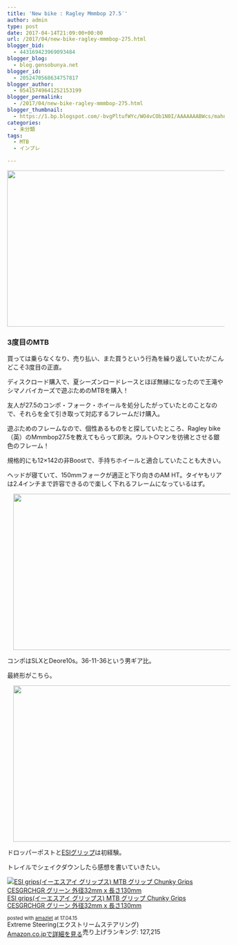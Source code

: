 ```yaml
---
title: 'New bike : Ragley Mmmbop 27.5′'
author: admin
type: post
date: 2017-04-14T21:09:00+00:00
url: /2017/04/new-bike-ragley-mmmbop-275.html
blogger_bid:
  - 443169423969093484
blogger_blog:
  - blog.gensobunya.net
blogger_id:
  - 2052470568634757817
blogger_author:
  - 05415749641252153199
blogger_permalink:
  - /2017/04/new-bike-ragley-mmmbop-275.html
blogger_thumbnail:
  - https://1.bp.blogspot.com/-bvgPltufWYc/WO4vCOb1N0I/AAAAAAABWcs/mahnk-DR0iwcGPpD7Vjj1nQFa0dweacLwCKgB/s640/DSC_0851.jpg
categories:
  - 未分類
tags:
  - MTB
  - インプレ

---
```

<div class="separator" style="clear: both; text-align: center;">
  <img border="0" height="362" src="https://blog.gensobunya.net/wp-content/uploads/2017/04/DSC_0851.jpg" width="640" />
</div>



### 3度目のMTB

買っては乗らなくなり、売り払い、また買うという行為を繰り返していたがこんどこそ3度目の正直。

ディスクロード購入で、夏シーズンロードレースとほぼ無縁になったので王滝やシマノバイカーズで遊ぶためのMTBを購入！

友人が27.5のコンポ・フォーク・ホイールを処分したがっていたとのことなので、それらを全て引き取って対応するフレームだけ購入。

遊ぶためのフレームなので、個性あるものをと探していたところ、Ragley bike（英）のMmmbop27.5を教えてもらって即決。ウルト○マンを彷彿とさせる銀色のフレーム！

規格的にも12&#215;142の非Boostで、手持ちホイールと適合していたことも大きい。

ヘッドが寝ていて、150mmフォークが適正と下り向きのAM HT。タイヤもリアは2.4インチまで許容できるので楽しく下れるフレームになっているはず。

<div class="separator" style="clear: both; text-align: center;">
  <a href="https://3.bp.blogspot.com/-eaR9CyQnNvw/WO4wm7dKq2I/AAAAAAABWc4/wfBIe_y_80MrgqnGMZjVk_4INi1D2s2XgCKgB/s1600/DSC_0871.jpg" imageanchor="1" style="margin-left: 1em; margin-right: 1em;"><img border="0" height="362" src="https://blog.gensobunya.net/wp-content/uploads/2017/04/DSC_0871.jpg" width="640" /></a>
</div>

コンポはSLXとDeore10s。36-11-36という男ギア比。

最終形がこちら。



<div class="separator" style="clear: both; text-align: center;">
  <a href="https://3.bp.blogspot.com/-5tiXIoTxTUI/WPG4gtBIG5I/AAAAAAABWe8/6Cron2nd6DsyznYYCDRC-7wQmv4v4k1NQCKgB/s1600/DSC_0879.jpg" imageanchor="1" style="margin-left: 1em; margin-right: 1em;"><img border="0" height="362" src="https://blog.gensobunya.net/wp-content/uploads/2017/04/DSC_0879.jpg" width="640" /></a>
</div>

ドロッパーポストと[ESIグリップ][1]は初経験。

トレイルでシェイクダウンしたら感想を書いていきたい。

<div class="amazlet-box" style="margin-bottom: 0px;">
  <div class="amazlet-image" style="float: left; margin: 0px 12px 1px 0px;">
    <a href="http://www.amazon.co.jp/exec/obidos/ASIN/B003RLLQUM/gensobunya-22/ref=nosim/" name="amazletlink" target="_blank"><img alt="ESI grips(イーエスアイ グリップス) MTB グリップ Chunky Grips CESGRCHGR グリーン 外径32mm x 長さ130mm" src="https://images-fe.ssl-images-amazon.com/images/I/51JILF2lkUL._SL160_.jpg" style="border: none;" /></a>
  </div>

  <div class="amazlet-info" style="line-height: 120%; margin-bottom: 10px;">
    <div class="amazlet-name" style="line-height: 120%; margin-bottom: 10px;">
<a href="http://www.amazon.co.jp/exec/obidos/ASIN/B003RLLQUM/gensobunya-22/ref=nosim/" name="amazletlink" target="_blank">ESI grips(イーエスアイ グリップス) MTB グリップ Chunky Grips CESGRCHGR グリーン 外径32mm x 長さ130mm</a></p>

<div class="amazlet-powered-date" style="font-size: 80%; line-height: 120%; margin-top: 5px;">
  posted with <a href="http://www.amazlet.com/" target="_blank" title="amazlet">amazlet</a> at 17.04.15
</div>


<div class="amazlet-detail">
Extreme Steering(エクストリームステアリング) <br /> 売り上げランキング: 127,215


<div class="amazlet-sub-info" style="float: left;">
<div class="amazlet-link" style="margin-top: 5px;">
  <a href="http://www.amazon.co.jp/exec/obidos/ASIN/B003RLLQUM/gensobunya-22/ref=nosim/" name="amazletlink" target="_blank">Amazon.co.jpで詳細を見る</a>
</div>

  </div>

  <div class="amazlet-footer" style="clear: left;">
  </div>
</div>

 [1]: http://amzn.to/2pCgmQH